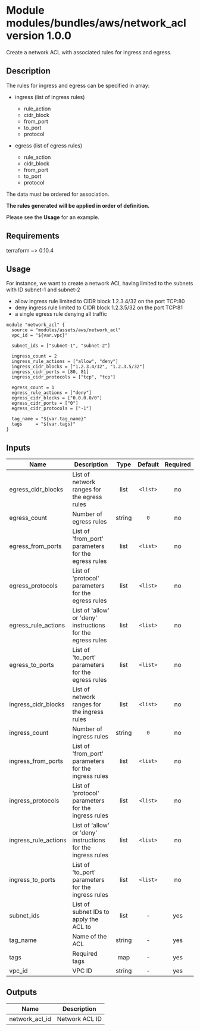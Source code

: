 # Module modules/bundles/aws/network_acl version 1.0.0

Create a network ACL with associated rules for ingress and egress.

## Description

The rules for ingress and egress can be specified in array:

- ingress (list of ingress rules)
  - rule_action
  - cidr_block
  - from_port
  - to_port
  - protocol

- egress (list of egress rules)
  - rule_action
  - cidr_block
  - from_port
  - to_port
  - protocol

The data must be ordered for association.

__The rules generated will be applied in order of definition.__

Please see the __Usage__ for an example.

## Requirements

terraform ~> 0.10.4

## Usage

For instance, we want to create a network ACL having limited to the subnets with ID subnet-1 and subnet-2

* allow ingress rule limited to CIDR block 1.2.3.4/32 on the port TCP:80
* deny ingress rule limited to CIDR block 1.2.3.5/32 on the port TCP:81
* a single egress rule denying all traffic

```
module "network_acl" {
  source = "modules/assets/aws/network_acl"
  vpc_id = "${var.vpc}"

  subnet_ids = ["subnet-1", "subnet-2"]

  ingress_count = 2
  ingress_rule_actions = ["allow", "deny"]
  ingress_cidr_blocks = ["1.2.3.4/32", "1.2.3.5/32"]
  ingress_cidr_ports = [80, 81]
  ingress_cidr_protocols = ["tcp", "tcp"]

  egress_count = 1
  egress_rule_actions = ["deny"]
  egress_cidr_blocks = ["0.0.0.0/0"]
  egress_cidr_ports = ["0"]
  egress_cidr_protocols = ["-1"]

  tag_name = "${var.tag_name}"
  tags     = "${var.tags}"
}
```


## Inputs

| Name | Description | Type | Default | Required |
|------|-------------|:----:|:-----:|:-----:|
| egress_cidr_blocks | List of network ranges for the egress rules | list | `<list>` | no |
| egress_count | Number of egress rules | string | `0` | no |
| egress_from_ports | List of 'from_port' parameters for the egress rules | list | `<list>` | no |
| egress_protocols | List of 'protocol' parameters for the egress rules | list | `<list>` | no |
| egress_rule_actions | List of 'allow' or 'deny' instructions for the egress rules | list | `<list>` | no |
| egress_to_ports | List of 'to_port' parameters for the egress rules | list | `<list>` | no |
| ingress_cidr_blocks | List of network ranges for the ingress rules | list | `<list>` | no |
| ingress_count | Number of ingress rules | string | `0` | no |
| ingress_from_ports | List of 'from_port' parameters for the ingress rules | list | `<list>` | no |
| ingress_protocols | List of 'protocol' parameters for the ingress rules | list | `<list>` | no |
| ingress_rule_actions | List of 'allow' or 'deny' instructions for the ingress rules | list | `<list>` | no |
| ingress_to_ports | List of 'to_port' parameters for the ingress rules | list | `<list>` | no |
| subnet_ids | List of subnet IDs to apply the ACL to | list | - | yes |
| tag_name | Name of the ACL | string | - | yes |
| tags | Required tags | map | - | yes |
| vpc_id | VPC ID | string | - | yes |

## Outputs

| Name | Description |
|------|-------------|
| network_acl_id | Network ACL ID |

